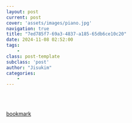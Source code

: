 ```yaml
---
layout: post
current: post
cover: 'assets/images/piano.jpg'
navigation: true
title: "7ed785f7-69a3-4837-a185-65db6ce10c20"
date: 2024-11-08 02:52:00
tags:
    - 
class: post-template
subclass: 'post'
author: "Jisukim"
categories:
    - 
---
```

<br><br>

[bookmark](https://jskdev.vercel.app/docs/dev/VideoStreaming/2024-11-07-padding-top/)

